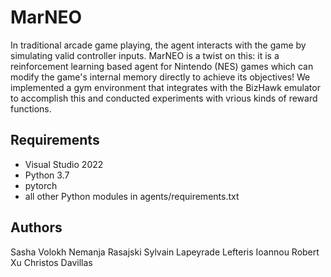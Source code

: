 # MarNEO

In traditional arcade game playing, the agent interacts with the game by simulating valid controller inputs. MarNEO is a twist on this: it is a reinforcement learning based agent for Nintendo (NES) games which can modify the game's internal memory directly to achieve its objectives! We implemented a gym environment that integrates with the BizHawk emulator to accomplish this and conducted experiments with vrious kinds of reward functions.

## Requirements

- Visual Studio 2022
- Python 3.7
- pytorch
- all other Python modules in agents/requirements.txt

## Authors
Sasha Volokh
Nemanja Rasajski
Sylvain Lapeyrade
Lefteris Ioannou
Robert Xu
Christos Davillas
